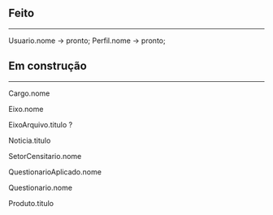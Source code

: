 
## Feito
---------------------

Usuario.nome -> pronto;
Perfil.nome -> pronto;

## Em construção
----------------------

Cargo.nome

Eixo.nome

EixoArquivo.titulo ?

Noticia.titulo

SetorCensitario.nome

QuestionarioAplicado.nome

Questionario.nome

Produto.titulo
